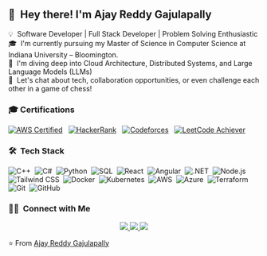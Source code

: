 ## 👋 &nbsp;Hey there! I'm Ajay Reddy Gajulapally

💡 &nbsp;Software Developer | Full Stack Developer | Problem Solving Enthusiastic  
🎓 &nbsp;I'm currently pursuing my Master of Science in Computer Science at Indiana University – Bloomington.  
🌱 &nbsp;I'm diving deep into Cloud Architecture, Distributed Systems, and Large Language Models (LLMs)  
💬 &nbsp;Let's chat about tech, collaboration opportunities, or even challenge each other in a game of chess!

### 🎓 Certifications

[![AWS Certified](https://img.shields.io/badge/AWS-Certified-6A1B9A?style=flat&logo=amazon-aws&labelColor=333333)](https://cp.certmetrics.com/amazon/en/public/verify/credential/1919c1a5d6614977b971198bf01aa4b1)&nbsp;&nbsp;
[![HackerRank](https://img.shields.io/badge/HackerRank-2EC866?style=flat&logo=hackerrank)](https://www.hackerrank.com/profile/Spyder_ab)&nbsp;&nbsp;
[![Codeforces](https://img.shields.io/badge/Codeforces-FC5C02?style=flat&logo=codeforces&logoColor=white&labelColor=FC5C02)](https://codeforces.com/profile/Hey1234_1234)&nbsp;&nbsp;
[![LeetCode Achiever](https://img.shields.io/badge/LeetCode-Achiever-FFA116?style=flat&logo=leetcode)](https://leetcode.com/u/Spyder_ab/)

### 🛠 &nbsp;Tech Stack

![C++](https://img.shields.io/badge/-C++-333333?style=flat&logo=C%2B%2B&logoColor=00599C)&nbsp;
![C#](https://img.shields.io/badge/-C%23-239120?style=flat&logo=csharp&logoColor=white)&nbsp;
![Python](https://img.shields.io/badge/-Python-333333?style=flat&logo=python)&nbsp;
![SQL](https://img.shields.io/badge/-SQL-333333?style=flat&logo=postgresql)&nbsp;
![React](https://img.shields.io/badge/-React-333333?style=flat&logo=react)&nbsp;
![Angular](https://img.shields.io/badge/-Angular-333333?style=flat&logo=angular)&nbsp;
![.NET](https://img.shields.io/badge/-.NET-333333?style=flat&logo=.net)&nbsp;
![Node.js](https://img.shields.io/badge/-Node.js-333333?style=flat&logo=node.js)&nbsp;
![Tailwind CSS](https://img.shields.io/badge/-Tailwind_CSS-333333?style=flat&logo=tailwindcss)&nbsp;
![Docker](https://img.shields.io/badge/-Docker-333333?style=flat&logo=docker)&nbsp;
![Kubernetes](https://img.shields.io/badge/-Kubernetes-333333?style=flat&logo=kubernetes)&nbsp;
![AWS](https://img.shields.io/badge/-AWS-333333?style=flat&logo=amazon-aws)&nbsp;
![Azure](https://img.shields.io/badge/-Azure-333333?style=flat&logo=microsoft-azure)&nbsp;
![Terraform](https://img.shields.io/badge/-Terraform-333333?style=flat&logo=terraform)&nbsp;
![Git](https://img.shields.io/badge/-Git-333333?style=flat&logo=git)&nbsp;
![GitHub](https://img.shields.io/badge/-GitHub-333333?style=flat&logo=github)


### 🤝🏻 &nbsp;Connect with Me

<p align="center">
  <a href="https://www.linkedin.com/in/ajay-reddy-gajulapally">
    <img src="https://img.shields.io/badge/-Ajay%20Reddy%20Gajulapally-0077B5?style=flat-square&logo=Linkedin&logoColor=white"/>
  </a>
  <a href="mailto:gajulapallyajay@gmail.com">
    <img src="https://img.shields.io/badge/-gajulapallyajay@gmail.com-D14836?style=flat-square&logo=Gmail&logoColor=white"/>
  </a>
  <a href="https://github.com/Ajayreddy-1234">
    <img src="https://img.shields.io/badge/-Ajayreddy--1234-333333?style=flat-square&logo=github&logoColor=white"/>
  </a>
</p>

⭐️ From [Ajay Reddy Gajulapally](https://github.com/Ajayreddy-1234)
